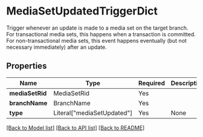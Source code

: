 # MediaSetUpdatedTriggerDict

Trigger whenever an update is made to a media set on the target
branch. For transactional media sets, this happens when a transaction
is committed. For non-transactional media sets, this event happens
eventually (but not necessary immediately) after an update.


## Properties
| Name | Type | Required | Description |
| ------------ | ------------- | ------------- | ------------- |
**mediaSetRid** | MediaSetRid | Yes |  |
**branchName** | BranchName | Yes |  |
**type** | Literal["mediaSetUpdated"] | Yes | None |


[[Back to Model list]](../../../README.md#models-v2-link) [[Back to API list]](../../../README.md#documentation-for-api-endpoints) [[Back to README]](../../../README.md)
